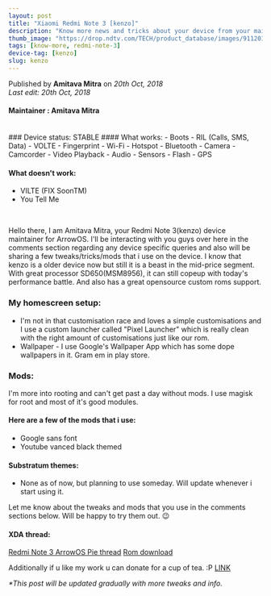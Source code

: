 ```yaml
---
layout: post
title: "Xiaomi Redmi Note 3 [kenzo]"
description: "Know more news and tricks about your device from your maintainer."
thumb_image: "https://drop.ndtv.com/TECH/product_database/images/911201724413PM_635_xiaomi_mi_note_3_blue.jpeg"
tags: [know-more, redmi-note-3]
device-tag: [kenzo]
slug: kenzo
---
```

Published by **Amitava Mitra** on _20th Oct, 2018_ <br> 
_Last edit: 20th Oct, 2018_
#### Maintainer : Amitava Mitra
<br>
### Device status: STABLE
#### What works:
  - Boots
  - RIL (Calls, SMS, Data)
  - VOLTE
  - Fingerprint
  - Wi-Fi
  - Hotspot
  - Bluetooth
  - Camera
  - Camcorder
  - Video Playback
  - Audio
  - Sensors
  - Flash
  - GPS

#### What doesn't work:
  - VILTE (FIX SoonTM)
  - You Tell Me
<br>

Hello there, I am Amitava Mitra, your Redmi Note 3(kenzo) device maintainer for ArrowOS. I'll be interacting with you guys over here in the comments section regarding any device specific queries and also will be sharing a few tweaks/tricks/mods that i use on the device. I know that kenzo is a older device now but still it is a beast in the mid-price segment. With great processor SD650(MSM8956), it can still copeup with today's performance battle. And also has a great opensource custom roms support.

### My homescreen setup:
  - I'm not in that customisation race and loves a simple customisations and I use a custom launcher called "Pixel Launcher" which is really clean with the right amount of customisations just like our rom.
  - Wallpaper - I use Google's Wallpaper App which has some dope wallpapers in it. Gram em in play store.
  
### Mods:
I'm more into rooting and can't get past a day without mods. I use magisk for root and most of it's good modules.<br>

#### Here are a few of the mods that i use:
  - Google sans font
  - Youtube vanced black themed

#### Substratum themes:
  - None as of now, but planning to use someday. Will update whenever i start using it.

 Let me know about the tweaks and mods that you use in the comments sections below. Will be happy to try them out. 😉
 
#### XDA thread:
[Redmi Note 3 ArrowOS Pie thread](https://forum.xda-developers.com/redmi-note-3/development/rom-pie-9-x-official-arrowos-9-x-t3840398)
[Rom download](https://sourceforge.net/projects/arrow-os/files/arrow-9.x/kenzo)

Additionally if u like my work u can donate for a cup of tea. :P [LINK](https://paypal.me/amitava123)

 _*This post will be updated gradually with more tweaks and info._

